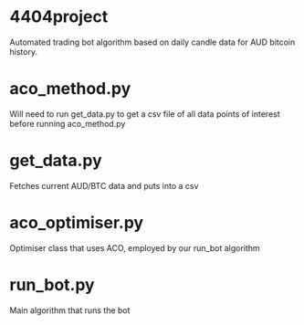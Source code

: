 # 4404project
Automated trading bot algorithm based on daily candle data for AUD bitcoin history.


# aco_method.py
Will need to run get_data.py to get a csv file of all data points of interest before running aco_method.py

# get_data.py
Fetches current AUD/BTC data and puts into a csv

# aco_optimiser.py
Optimiser class that uses ACO, employed by our run_bot algorithm

# run_bot.py
Main algorithm that runs the bot